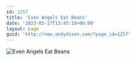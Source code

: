 ```yaml
---
id: 1257
title: 'Even Angels Eat Beans'
date: '2023-03-17T13:45:18+00:00'
layout: page
guid: 'http://new.andydixon.com/?page_id=1257'
---
```


![Even Angels Eat Beans](https://i0.wp.com/assets.g8x2.ldn.idrivee2-23.com/posters/Even%20Angels%20Eat%20Beans%2001.jpg?w=1200&ssl=1 "Even Angels Eat Beans")
